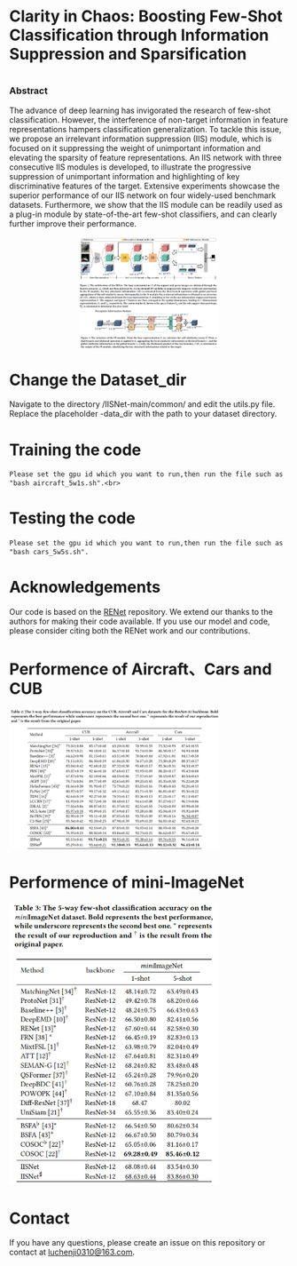 # <h1> Clarity in Chaos: Boosting Few-Shot Classification through Information Suppression and Sparsification 
# <h3> Abstract
<p>The advance of deep learning has invigorated the research of few-shot classification. However, the interference of non-target information in feature representations hampers classification generalization. To tackle this issue, we propose an irrelevant information suppression (IIS) module, which is focused on it suppressing the weight of unimportant information and elevating the sparsity of feature representations. An IIS network with three consecutive IIS modules is developed, to illustrate the progressive suppression of unimportant information and highlighting of key discriminative features of the target. Extensive experiments showcase the superior performance of our IIS network on four widely-used benchmark datasets. Furthermore, we show that the IIS module can be readily used as a plug-in module by state-of-the-art few-shot classifiers, and can clearly further improve their performance.</p>

<div style="text-align: center;">
  <img src="image/IISNet.png" alt="IISNet" style="max-width: 50%; height: auto; display: block; margin: 0 auto;">
  <img src="image/PI.png" alt="PI" style="max-width: 50%; height: auto; display: block; margin: 0 auto;">
</div>


# Change the Dataset_dir
Navigate to the directory /IISNet-main/common/ and edit the utils.py file. Replace the placeholder -data_dir with the path to your dataset directory.

# Training the code 
```cd /IISNet-main/train/xxx.sh <br>
Please set the gpu id which you want to run,then run the file such as "bash aircraft_5w1s.sh".<br>
```
# Testing the code 
```cd /IISNet-main/test/xxx.sh <br>
Please set the gpu id which you want to run,then run the file such as "bash cars_5w5s.sh".
```
# Acknowledgements
Our code is based on the [RENet](https://github.com/dahyun-kang/renet) repository. We extend our thanks to the authors for making their code available. If you use our model and code, please consider citing both the RENet work and our contributions.

# Performence of Aircraft、Cars and CUB
<img src="image/acc_fine graind.png" alt="acc_fine graind" style="max-width: 75%;height: auto;"> <br>

# Performence of mini-ImageNet
<img src="image/acc_mini.png" alt="acc_mini" style="max-width: 75%; height: auto;"> <br>

# Contact
If you have any questions, please create an issue on this repository or contact at [luchenji0310@163.com](mailto:luchenji0310@163.com).
